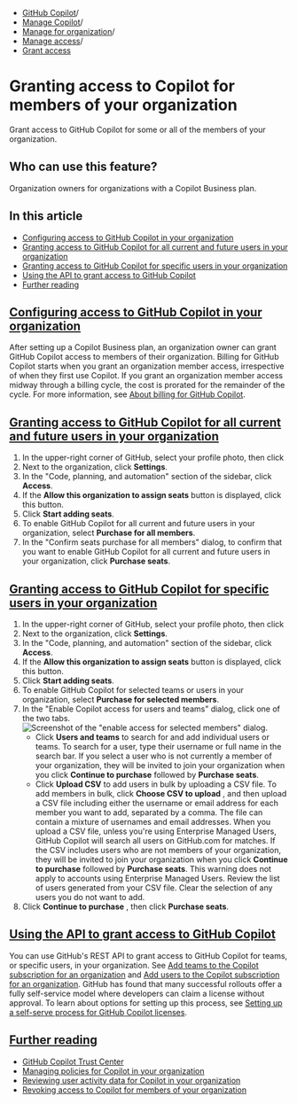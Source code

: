   * [GitHub Copilot](https://docs.github.com/en/copilot "GitHub Copilot")/
  * [Manage Copilot](https://docs.github.com/en/copilot/managing-copilot "Manage Copilot")/
  * [Manage for organization](https://docs.github.com/en/copilot/managing-copilot/managing-github-copilot-in-your-organization "Manage for organization")/
  * [Manage access](https://docs.github.com/en/copilot/managing-copilot/managing-github-copilot-in-your-organization/managing-access-to-github-copilot-in-your-organization "Manage access")/
  * [Grant access](https://docs.github.com/en/copilot/managing-copilot/managing-github-copilot-in-your-organization/managing-access-to-github-copilot-in-your-organization/granting-access-to-copilot-for-members-of-your-organization "Grant access")


# Granting access to Copilot for members of your organization
Grant access to GitHub Copilot for some or all of the members of your organization.
## Who can use this feature?
Organization owners for organizations with a Copilot Business plan.
## In this article
  * [Configuring access to GitHub Copilot in your organization](https://docs.github.com/en/copilot/managing-copilot/managing-github-copilot-in-your-organization/managing-access-to-github-copilot-in-your-organization/granting-access-to-copilot-for-members-of-your-organization#configuring-access-to-github-copilot-in-your-organization)
  * [Granting access to GitHub Copilot for all current and future users in your organization](https://docs.github.com/en/copilot/managing-copilot/managing-github-copilot-in-your-organization/managing-access-to-github-copilot-in-your-organization/granting-access-to-copilot-for-members-of-your-organization#granting-access-to-github-copilot-for-all-current-and-future-users-in-your-organization)
  * [Granting access to GitHub Copilot for specific users in your organization](https://docs.github.com/en/copilot/managing-copilot/managing-github-copilot-in-your-organization/managing-access-to-github-copilot-in-your-organization/granting-access-to-copilot-for-members-of-your-organization#granting-access-to-github-copilot-for-specific-users-in-your-organization)
  * [Using the API to grant access to GitHub Copilot](https://docs.github.com/en/copilot/managing-copilot/managing-github-copilot-in-your-organization/managing-access-to-github-copilot-in-your-organization/granting-access-to-copilot-for-members-of-your-organization#using-the-api-to-grant-access-to-github-copilot)
  * [Further reading](https://docs.github.com/en/copilot/managing-copilot/managing-github-copilot-in-your-organization/managing-access-to-github-copilot-in-your-organization/granting-access-to-copilot-for-members-of-your-organization#further-reading)


## [Configuring access to GitHub Copilot in your organization](https://docs.github.com/en/copilot/managing-copilot/managing-github-copilot-in-your-organization/managing-access-to-github-copilot-in-your-organization/granting-access-to-copilot-for-members-of-your-organization#configuring-access-to-github-copilot-in-your-organization)
After setting up a Copilot Business plan, an organization owner can grant GitHub Copilot access to members of their organization.
Billing for GitHub Copilot starts when you grant an organization member access, irrespective of when they first use Copilot. If you grant an organization member access midway through a billing cycle, the cost is prorated for the remainder of the cycle. For more information, see [About billing for GitHub Copilot](https://docs.github.com/en/billing/managing-billing-for-github-copilot/about-billing-for-github-copilot).
## [Granting access to GitHub Copilot for all current and future users in your organization](https://docs.github.com/en/copilot/managing-copilot/managing-github-copilot-in-your-organization/managing-access-to-github-copilot-in-your-organization/granting-access-to-copilot-for-members-of-your-organization#granting-access-to-github-copilot-for-all-current-and-future-users-in-your-organization)
  1. In the upper-right corner of GitHub, select your profile photo, then click 
  2. Next to the organization, click **Settings**.
  3. In the "Code, planning, and automation" section of the sidebar, click **Access**.
  4. If the **Allow this organization to assign seats** button is displayed, click this button.
  5. Click **Start adding seats**.
  6. To enable GitHub Copilot for all current and future users in your organization, select **Purchase for all members**.
  7. In the "Confirm seats purchase for all members" dialog, to confirm that you want to enable GitHub Copilot for all current and future users in your organization, click **Purchase seats**.


## [Granting access to GitHub Copilot for specific users in your organization](https://docs.github.com/en/copilot/managing-copilot/managing-github-copilot-in-your-organization/managing-access-to-github-copilot-in-your-organization/granting-access-to-copilot-for-members-of-your-organization#granting-access-to-github-copilot-for-specific-users-in-your-organization)
  1. In the upper-right corner of GitHub, select your profile photo, then click 
  2. Next to the organization, click **Settings**.
  3. In the "Code, planning, and automation" section of the sidebar, click **Access**.
  4. If the **Allow this organization to assign seats** button is displayed, click this button.
  5. Click **Start adding seats**.
  6. To enable GitHub Copilot for selected teams or users in your organization, select **Purchase for selected members**.
  7. In the "Enable Copilot access for users and teams" dialog, click one of the two tabs.
![Screenshot of the "enable access for selected members" dialog.](https://docs.github.com/assets/cb-36645/images/help/copilot/enable-access-for-selected-members.png)
     * Click **Users and teams** to search for and add individual users or teams.
To search for a user, type their username or full name in the search bar. If you select a user who is not currently a member of your organization, they will be invited to join your organization when you click **Continue to purchase** followed by **Purchase seats**.
     * Click **Upload CSV** to add users in bulk by uploading a CSV file.
To add members in bulk, click **Choose CSV to upload** , and then upload a CSV file including either the username or email address for each member you want to add, separated by a comma. The file can contain a mixture of usernames and email addresses.
When you upload a CSV file, unless you're using Enterprise Managed Users, GitHub Copilot will search all users on GitHub.com for matches. If the CSV includes users who are not members of your organization, they will be invited to join your organization when you click **Continue to purchase** followed by **Purchase seats**. This warning does not apply to accounts using Enterprise Managed Users.
Review the list of users generated from your CSV file. Clear the selection of any users you do not want to add.
  8. Click **Continue to purchase** , then click **Purchase seats**.


## [Using the API to grant access to GitHub Copilot](https://docs.github.com/en/copilot/managing-copilot/managing-github-copilot-in-your-organization/managing-access-to-github-copilot-in-your-organization/granting-access-to-copilot-for-members-of-your-organization#using-the-api-to-grant-access-to-github-copilot)
You can use GitHub's REST API to grant access to GitHub Copilot for teams, or specific users, in your organization. See [Add teams to the Copilot subscription for an organization](https://docs.github.com/en/rest/copilot/copilot-user-management?apiVersion=2022-11-28#add-teams-to-the-copilot-subscription-for-an-organization) and [Add users to the Copilot subscription for an organization](https://docs.github.com/en/rest/copilot/copilot-user-management?apiVersion=2022-11-28#add-users-to-the-copilot-subscription-for-an-organization).
GitHub has found that many successful rollouts offer a fully self-service model where developers can claim a license without approval. To learn about options for setting up this process, see [Setting up a self-serve process for GitHub Copilot licenses](https://docs.github.com/en/copilot/rolling-out-github-copilot-at-scale/setting-up-a-self-serve-process-for-github-copilot-licenses).
## [Further reading](https://docs.github.com/en/copilot/managing-copilot/managing-github-copilot-in-your-organization/managing-access-to-github-copilot-in-your-organization/granting-access-to-copilot-for-members-of-your-organization#further-reading)
  * [GitHub Copilot Trust Center](https://copilot.github.trust.page)
  * [Managing policies for Copilot in your organization](https://docs.github.com/en/copilot/managing-copilot/managing-github-copilot-in-your-organization/managing-github-copilot-features-in-your-organization/managing-policies-for-copilot-in-your-organization)
  * [Reviewing user activity data for Copilot in your organization](https://docs.github.com/en/copilot/managing-copilot/managing-github-copilot-in-your-organization/reviewing-github-copilot-activity-in-your-organization/reviewing-usage-data-for-github-copilot-in-your-organization)
  * [Revoking access to Copilot for members of your organization](https://docs.github.com/en/copilot/managing-copilot/managing-github-copilot-in-your-organization/managing-access-to-github-copilot-in-your-organization/revoking-access-to-copilot-for-members-of-your-organization)


